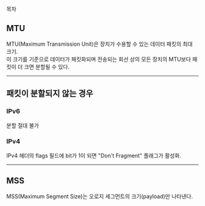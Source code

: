 목차

## MTU
MTU(Maximum Transmission Unit)은 장치가 수용할 수 있는 데이터 패킷의 최대 크기.  
이 크기를 기준으로 데이터가 패킷화되며 전송되는 회선 상의 모든 장치의 MTU보다 패킷이 더 크면 분할될 수 있다.

---
## 패킷이 분할되지 않는 경우
### IPv6
분할 절대 불가

### IPv4
IPv4 헤더의 flags 필드에 bit가 1이 되면 "Don't Fragment" 플래그가 활성화.

---
## MSS
MSS(Maximum Segment Size)는 오로지 세그먼트의 크기(payload)만 나타낸다.